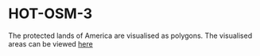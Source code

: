 # HOT-OSM-3
The protected lands of America are visualised as polygons. 
The visualised areas can be viewed [here](https://AmaluSusan.github.io/index2.html)
